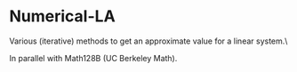 # Numerical-LA

Various (iterative) methods to get an approximate value for a linear system.\\

In parallel with Math128B (UC Berkeley Math).
